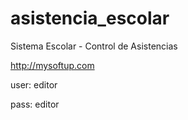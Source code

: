 # asistencia_escolar
Sistema Escolar - Control de Asistencias

http://mysoftup.com

user: editor

pass: editor
